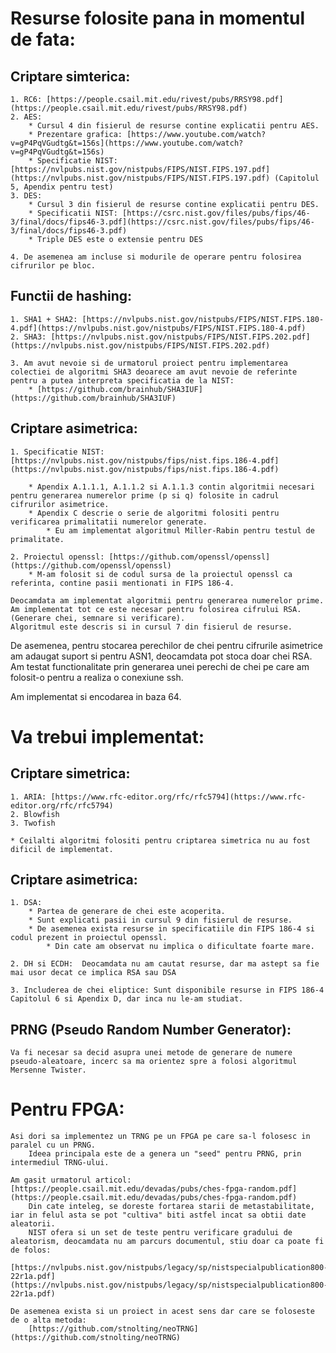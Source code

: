 # Resurse folosite pana in momentul de fata:

## Criptare simterica:
	1. RC6: [https://people.csail.mit.edu/rivest/pubs/RRSY98.pdf](https://people.csail.mit.edu/rivest/pubs/RRSY98.pdf)
	2. AES:
		* Cursul 4 din fisierul de resurse contine explicatii pentru AES.
		* Prezentare grafica: [https://www.youtube.com/watch?v=gP4PqVGudtg&t=156s](https://www.youtube.com/watch?v=gP4PqVGudtg&t=156s)
		* Specificatie NIST: [https://nvlpubs.nist.gov/nistpubs/FIPS/NIST.FIPS.197.pdf](https://nvlpubs.nist.gov/nistpubs/FIPS/NIST.FIPS.197.pdf) (Capitolul 5, Apendix pentru test)
	3. DES:
		* Cursul 3 din fisierul de resurse contine explicatii pentru DES.
		* Specificatii NIST: [https://csrc.nist.gov/files/pubs/fips/46-3/final/docs/fips46-3.pdf](https://csrc.nist.gov/files/pubs/fips/46-3/final/docs/fips46-3.pdf)
		* Triple DES este o extensie pentru DES

	4. De asemenea am incluse si modurile de operare pentru folosirea cifrurilor pe bloc.

## Functii de hashing:
	1. SHA1 + SHA2: [https://nvlpubs.nist.gov/nistpubs/FIPS/NIST.FIPS.180-4.pdf](https://nvlpubs.nist.gov/nistpubs/FIPS/NIST.FIPS.180-4.pdf)
	2. SHA3: [https://nvlpubs.nist.gov/nistpubs/FIPS/NIST.FIPS.202.pdf](https://nvlpubs.nist.gov/nistpubs/FIPS/NIST.FIPS.202.pdf)
	
	3. Am avut nevoie si de urmatorul proiect pentru implementarea colectiei de algoritmi SHA3 deoarece am avut nevoie de referinte pentru a putea interpreta specificatia de la NIST:
	    * [https://github.com/brainhub/SHA3IUF](https://github.com/brainhub/SHA3IUF)

## Criptare asimetrica:
	
	1. Specificatie NIST: [https://nvlpubs.nist.gov/nistpubs/fips/nist.fips.186-4.pdf](https://nvlpubs.nist.gov/nistpubs/fips/nist.fips.186-4.pdf)

		* Apendix A.1.1.1, A.1.1.2 si A.1.1.3 contin algoritmii necesari pentru generarea numerelor prime (p si q) folosite in cadrul cifrurilor asimetrice.
		* Apendix C descrie o serie de algoritmi folositi pentru verificarea primalitatii numerelor generate.
		    * Eu am implementat algoritmul Miller-Rabin pentru testul de primalitate.

	2. Proiectul openssl: [https://github.com/openssl/openssl](https://github.com/openssl/openssl)
		* M-am folosit si de codul sursa de la proiectul openssl ca referinta, contine pasii mentionati in FIPS 186-4.

	Deocamdata am implementat algoritmii pentru generarea numerelor prime.
	Am implementat tot ce este necesar pentru folosirea cifrului RSA. (Generare chei, semnare si verificare).
	Algoritmul este descris si in cursul 7 din fisierul de resurse.

De asemenea, pentru stocarea perechilor de chei pentru cifrurile asimetrice am adaugat suport si pentru ASN1, deocamdata pot stoca doar chei RSA.
Am testat functionalitate prin generarea unei perechi de chei pe care am folosit-o pentru a realiza o conexiune ssh.
	
Am implementat si encodarea in baza 64.

# Va trebui implementat:
## Criptare simetrica:
	1. ARIA: [https://www.rfc-editor.org/rfc/rfc5794](https://www.rfc-editor.org/rfc/rfc5794)
	2. Blowfish
	3. Twofish

	* Ceilalti algoritmi folositi pentru criptarea simetrica nu au fost dificil de implementat.		

## Criptare asimetrica:
	1. DSA:
		* Partea de generare de chei este acoperita.
		* Sunt explicati pasii in cursul 9 din fisierul de resurse.
		* De asemenea exista resurse in specificatiile din FIPS 186-4 si codul prezent in proiectul openssl.
			* Din cate am observat nu implica o dificultate foarte mare.

	2. DH si ECDH:	Deocamdata nu am cautat resurse, dar ma astept sa fie mai usor decat ce implica RSA sau DSA
		
	3. Includerea de chei eliptice: Sunt disponibile resurse in FIPS 186-4 Capitolul 6 si Apendix D, dar inca nu le-am studiat.

## PRNG (Pseudo Random Number Generator):
	Va fi necesar sa decid asupra unei metode de generare de numere pseudo-aleatoare, incerc sa ma orientez spre a folosi algoritmul Mersenne Twister.

# Pentru FPGA:
	
	Asi dori sa implementez un TRNG pe un FPGA pe care sa-l folosesc in paralel cu un PRNG.
		Ideea principala este de a genera un "seed" pentru PRNG, prin intermediul TRNG-ului.

	Am gasit urmatorul articol: [https://people.csail.mit.edu/devadas/pubs/ches-fpga-random.pdf](https://people.csail.mit.edu/devadas/pubs/ches-fpga-random.pdf)
		Din cate inteleg, se doreste fortarea starii de metastabilitate, iar in felul asta se pot "cultiva" biti astfel incat sa obtii date aleatorii.
		NIST ofera si un set de teste pentru verificare gradului de aleatorism, deocamdata nu am parcurs documentul, stiu doar ca poate fi de folos:
			[https://nvlpubs.nist.gov/nistpubs/legacy/sp/nistspecialpublication800-22r1a.pdf](https://nvlpubs.nist.gov/nistpubs/legacy/sp/nistspecialpublication800-22r1a.pdf)

	De asemenea exista si un proiect in acest sens dar care se foloseste de o alta metoda:
		[https://github.com/stnolting/neoTRNG](https://github.com/stnolting/neoTRNG)
